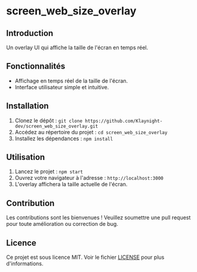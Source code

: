 # screen_web_size_overlay

## Introduction
Un overlay UI qui affiche la taille de l'écran en temps réel.

## Fonctionnalités
- Affichage en temps réel de la taille de l'écran.
- Interface utilisateur simple et intuitive.

## Installation
1. Clonez le dépôt : `git clone https://github.com/Klaynight-dev/screen_web_size_overlay.git`
2. Accédez au répertoire du projet : `cd screen_web_size_overlay`
3. Installez les dépendances : `npm install`

## Utilisation
1. Lancez le projet : `npm start`
2. Ouvrez votre navigateur à l'adresse : `http://localhost:3000`
3. L'overlay affichera la taille actuelle de l'écran.

## Contribution
Les contributions sont les bienvenues ! Veuillez soumettre une pull request pour toute amélioration ou correction de bug.

## Licence
Ce projet est sous licence MIT. Voir le fichier [LICENSE](LICENSE) pour plus d'informations.
